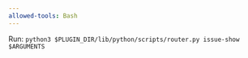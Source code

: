 ```yaml
---
allowed-tools: Bash
---
```


Run: `python3 $PLUGIN_DIR/lib/python/scripts/router.py issue-show $ARGUMENTS`
